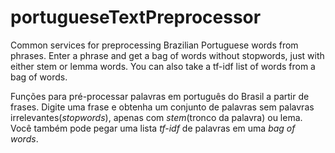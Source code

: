 # portugueseTextPreprocessor

Common services for preprocessing Brazilian Portuguese words from phrases. Enter a phrase and get a bag of words without stopwords, just with either stem or lemma words. You can also take a tf-idf list of words from a bag of words.

Funções para pré-processar palavras em português do Brasil a partir de frases. Digite uma frase e obtenha um conjunto de palavras sem palavras irrelevantes(*stopwords*), apenas com *stem*(tronco da palavra) ou lema. Você também pode pegar uma lista *tf-idf* de palavras em uma *bag of words*.
